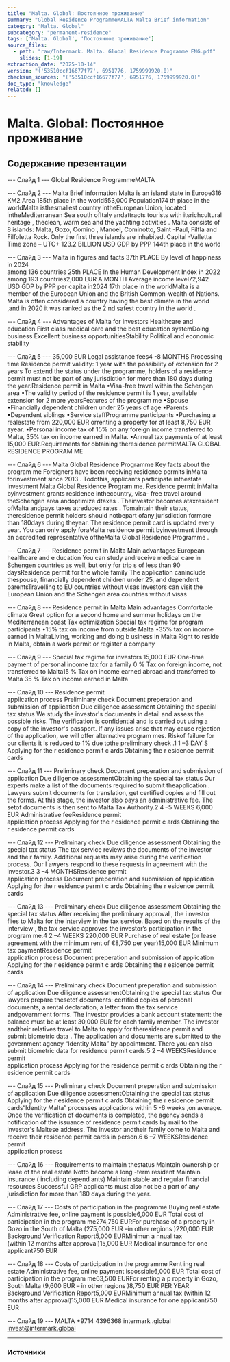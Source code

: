 ```yaml
---
title: "Malta. Global: Постоянное проживание"
summary: "Global Residence ProgrammeMALTA Malta Brief information"
category: "Malta. Global"
subcategory: "permanent-residence"
tags: ['Malta. Global', 'Постоянное проживание']
source_files:
  - path: "raw/Intermark. Malta. Global Residence Programme ENG.pdf"
    slides: [1-19]
extraction_date: "2025-10-14"
version: "('53510ccf16677f77', 6951776, 1759999920.0)"
checksum_sources: "('53510ccf16677f77', 6951776, 1759999920.0)"
doc_type: "knowledge"
related: []
---
```


# Malta. Global: Постоянное проживание

## Содержание презентации

--- Слайд 1 ---
Global Residence ProgrammeMALTA

--- Слайд 2 ---
Malta
Brief information
Malta is an island state in Europe316 KM2
Area
185th place in the world553,000
Population174
th place in the worldMalta isthesmallest country intheEuropean Union, located intheMediterranean Sea
south ofItaly andattracts tourists with itsrichcultural heritage , theclean, warm sea 
and the yachting  activities .
Malta consists of 8 islands:  Malta, Gozo, Comino , Manoel, Cominotto,  Saint -Paul, Filfla 
and Filfoletta Rock. Only the first three islands are inhabited.
Capital -Valletta
Time zone – UTC+ 123.2 BILLION  USD
GDP by PPP
144th place in the world

--- Слайд 3 ---
Malta in figures and facts
37th PLACE
By level of happiness in 2024  
among 136 countries
25th PLACE
In the Human Development Index in 2022
among 193 countries2,000 EUR A MONTH
Average income level72,942 USD
GDP by PPP per capita in2024
17th place in the worldMalta is a member of the European Union and the British Common-wealth of Nations.
Malta is often considered a country 
having the best climate in the 
world ,and in 2020 it was ranked as 
the 2
nd safest country in the 
world .

--- Слайд 4 ---
Advantages of Malta for 
investors
Healthcare and education
First class medical care and 
the best education systemDoing business
Excellent business opportunitiesStability
Political and economic stability

--- Слайд 5 ---
35,000 EUR
Legal assistance fees4 -8 MONTHS
Processing time
Residence permit validity: 1 year with the possibility of extension for 2 years
To extend the status under the programme, holders of a residence permit 
must not be part of any jurisdiction for more than 180 days during the year.Residence permit  in Malta
•Visa-free travel within the Schengen area
•The validity period of the residence permit is 1 year, available 
extension for 2 more yearsFeatures of the program me
•Spouse
•Financially dependent children under 25 years of age
•Parents
•Dependent siblings
•Service staffProgramme participants
•Purchasing  a realestate from 220,000 EUR orrenting a 
property for at least 8,750 EUR ayear.
•Personal income tax of 15% on any foreign income transferred to Malta, 35% tax on income earned in Malta.
•Annual tax payments of at least 15,000 EUR.Requirements for obtaining theresidence permitMALTA GLOBAL RESIDENCE PROGRAM ME

--- Слайд 6 ---
Malta Global Residence 
Programme
Key facts about the program me
Foreigners have been receiving residence permits inMalta forinvestment since 2013 .
Todothis, applicants participate inthestate investment Malta Global Residence
Program me.
Residence permit inMalta byinvestment grants  residence inthecountry, visa- free
travel  around theSchengen area andoptimize dtaxes .
Theinvestor becomes ataxresident ofMalta andpays taxes  atreduced rates .
Tomaintain their status, theresidence permit  holders  should notbepart ofany 
jurisdiction formore than 180days during theyear. The residence permit card is
updated every year.
You can only apply foraMalta residence permit byinvestment through an
accredited representative oftheMalta Global Residence Programme .

--- Слайд 7 ---
Residence permit  in Malta
Main advantages
European healthcare and e ducation
You can study andreceive medical care in Schengen 
countries  as well, but only for trip s of less than 90 daysResidence permit for the whole family
The application caninclude  thespouse, financially 
dependent children under 25, and dependent parentsTravelling to EU countries without visas
Investors can visit the European Union and the Schengen 
area countries without visas

--- Слайд 8 ---
Residence permit  in Malta
Main advantages
Comfortable climate
Great option for a second home  and summer holidays 
on the Mediterranean coast
Tax optimization
Special tax regime for program participants
•15% tax on income from outside Malta
•35% tax on income earned in MaltaLiving, working and doing b usiness in Malta
Right to reside in Malta, obtain a work permit or
register a company

--- Слайд 9 ---
Special tax regime for investors
15,000 EUR
One-time payment of personal income tax for a family
0 %
Tax on foreign income,
not transferred to Malta15 %
Tax on income earned abroad and transferred to Malta
35 %
Tax on income earned in Malta

--- Слайд 10 ---
Residence permit  
application process
Preliminary check
Document preperation and submission of application
Due diligence assessment
Obtaining the special tax status
We study the investor's documents in detail and assess  the
possible risks.
The verification is confidential and is carried out using a copy 
of the investor's passport. If any issues arise that may cause
rejection of the application, we will offer alternative program mes.
Riskof failure  for our clients it is reduced to 1%  due tothe
preliminary check .1
1 –3 DAY S
Applying for the r esidence permit c ards
Obtaining the r esidence permit cards

--- Слайд 11 ---
Preliminary check
Document  preperation and submission  of application
Due diligence assessmentObtaining the special tax status
Our experts make a list of the documents required to
submit theapplication .
Lawyers submit documents for translation, get certified
copies and fill out the forms. At this stage, the investor also 
pays an administrative fee. The setof documents is then 
sent to Malta Tax Authority.2
4 –5 WEEKS
6,000 EUR
Administrative feeResidence permit  
application process
Applying for the r esidence permit c ards
Obtaining the r esidence permit cards

--- Слайд 12 ---
Preliminary check
Due diligence assessment
Obtaining the special tax status
The tax service reviews the documents  of the investor and 
their family.
Additional requests may arise during the verification  
process.  Our l awyers  respond to these requests in
agreement with the investor.3
3 –4 MONTHSResidence permit  
application process
Document  preperation and submission  of application
Applying for the r esidence permit c ards
Obtaining the r esidence permit cards

--- Слайд 13 ---
Preliminary check
Due diligence assessment
Obtaining the special tax status
After receiving the preliminary approval , the i nvestor flies to 
Malta for the interview  in the tax service. Based on the results 
of the interview , the tax service approves the investor’s 
participation in the program me.4
2 –4 WEEKS
220,000  EUR
Purchase of real estate (or lease agreement with the minimum
rent of €8,750 per year)15,000  EUR
Minimum tax paymentResidence permit  
application process
Document  preperation and submission  of application
Applying for the r esidence permit c ards
Obtaining the r esidence permit cards

--- Слайд 14 ---
Preliminary check
Document  preperation and submission  of application
Due diligence assessmentObtaining the special tax status
Our lawyers prepare thesetof documents: certified copies of 
personal documents, a rental declaration, a letter from the tax 
service andgovernment forms.
The investor provides a bank account statement: the balance 
must be at least 30,000 EUR for each family member.
The investor andtheir relatives travel to Malta to apply for 
theresidence permit and submit biometric data .
The application and documents are submitted to the government agency “Identity Malta” by appointment.
There you can also submit biometric data for residence
permit cards.5
2 –4 WEEKSResidence permit  
application process
Applying for the residence permit c ards
Obtaining the r esidence permit cards

--- Слайд 15 ---
Preliminary check
Document  preperation and submission  of application
Due diligence assessmentObtaining the special tax status
Applying for the r esidence permit c ards
Obtaining the r esidence permit cards“Identity Malta” processes applications within 5 -6 weeks ,on 
average.
Once the verification of documents is completed, the agency 
sends a notification of the issuance of residence permit cards 
by mail to the investor's Maltese address.
The investor andtheir family come to Malta and receive their 
residence permit cards in person.6
6 –7 WEEKSResidence permit  
application process

--- Слайд 16 ---
Requirements
to maintain thestatus
Maintain ownership or lease of the real estate
Notto become a long -term resident
Maintain insurance ( including depend ants)
Maintain stable and regular financial resources
Successful GRP applicants must also not be a part of any jurisdiction for 
more than 180 days during the year.

--- Слайд 17 ---
Costs of participation in the programme
Buying real estate
Administrative fee, online 
payment is possible6,000 EUR
Total cost of participation in the program me274,750  EURFor purchase of a property in Gozo in the South 
of Malta (275,000 EUR  –in other regions )220,000  EUR
Background Verification Report5,000 EURMinimun a nnual tax  
(within 12 months after approval)15,000 EUR
Medical insurance for one applicant750 EUR

--- Слайд 18 ---
Costs of participation in the programme
Rent ing real estate
Administrative fee, online 
payment  ispossible6,000 EUR
Total cost of participation in the program me63,500 EURFor renting a p roperty in Gozo, South Malta
(9,600 EUR – in other regions )8,750 EUR PER YEAR
Background Verification Report5,000 EURMinimum annual tax 
(within 12 months after approval)15,000 EUR
Medical insurance for one applicant750 EUR

--- Слайд 19 ---
MALTA
+9714 4396368 intermark .global invest@intermark.global


---

### Источники
[^src1]: raw/Intermark. Malta. Global Residence Programme ENG.pdf → слайды 1–19
